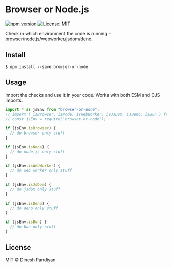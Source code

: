 # Browser or Node.js

[![npm version](https://badge.fury.io/js/browser-or-node.svg)](https://www.npmjs.com/package/browser-or-node)
[![License: MIT](https://img.shields.io/badge/License-MIT-blue.svg)](https://opensource.org/licenses/MIT)

Check in which environment the code is running - browser/node.js/webworker/jsdom/deno.

## Install

```
$ npm install --save browser-or-node
```

## Usage

Import the checks and use it in your code. Works with both ESM and CJS imports.

```js
import * as jsEnv from "browser-or-node";
// import { isBrowser, isNode, isWebWorker, isJsDom, isDeno, isBun } from "browser-or-node";
// const jsEnv = require("browser-or-node");

if (jsEnv.isBrowser) {
  // do browser only stuff
}

if (jsEnv.isNode) {
  // do node.js only stuff
}

if (jsEnv.isWebWorker) {
  // do web worker only stuff
}

if (jsEnv.isJsDom) {
  // do jsdom only stuff
}

if (jsEnv.isDeno) {
  // do deno only stuff
}

if (jsEnv.isBun) {
  // do bun only stuff
}
```

## License

MIT © Dinesh Pandiyan
